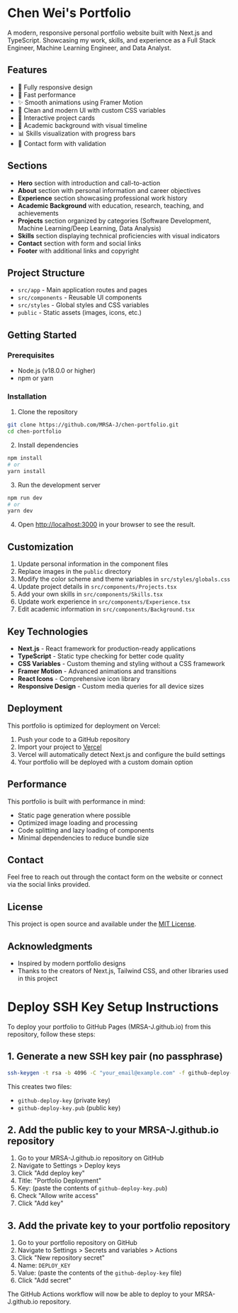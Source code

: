 # Chen Wei's Portfolio

A modern, responsive personal portfolio website built with Next.js and TypeScript. Showcasing my work, skills, and experience as a Full Stack Engineer, Machine Learning Engineer, and Data Analyst.

## Features

- 📱 Fully responsive design
- 🚀 Fast performance
- ✨ Smooth animations using Framer Motion
- 🎨 Clean and modern UI with custom CSS variables
- 💼 Interactive project cards
- 🧩 Academic background with visual timeline
- 📊 Skills visualization with progress bars
- 📝 Contact form with validation

## Sections

- **Hero** section with introduction and call-to-action
- **About** section with personal information and career objectives
- **Experience** section showcasing professional work history
- **Academic Background** with education, research, teaching, and achievements
- **Projects** section organized by categories (Software Development, Machine Learning/Deep Learning, Data Analysis)
- **Skills** section displaying technical proficiencies with visual indicators
- **Contact** section with form and social links
- **Footer** with additional links and copyright

## Project Structure

- `src/app` - Main application routes and pages
- `src/components` - Reusable UI components
- `src/styles` - Global styles and CSS variables
- `public` - Static assets (images, icons, etc.)

## Getting Started

### Prerequisites

- Node.js (v18.0.0 or higher)
- npm or yarn

### Installation

1. Clone the repository
```bash
git clone https://github.com/MRSA-J/chen-portfolio.git
cd chen-portfolio
```

2. Install dependencies
```bash
npm install
# or
yarn install
```

3. Run the development server
```bash
npm run dev
# or
yarn dev
```

4. Open [http://localhost:3000](http://localhost:3000) in your browser to see the result.

## Customization

1. Update personal information in the component files
2. Replace images in the `public` directory
3. Modify the color scheme and theme variables in `src/styles/globals.css`
4. Update project details in `src/components/Projects.tsx`
5. Add your own skills in `src/components/Skills.tsx`
6. Update work experience in `src/components/Experience.tsx`
7. Edit academic information in `src/components/Background.tsx`

## Key Technologies

- **Next.js** - React framework for production-ready applications
- **TypeScript** - Static type checking for better code quality
- **CSS Variables** - Custom theming and styling without a CSS framework
- **Framer Motion** - Advanced animations and transitions
- **React Icons** - Comprehensive icon library
- **Responsive Design** - Custom media queries for all device sizes

## Deployment

This portfolio is optimized for deployment on Vercel:

1. Push your code to a GitHub repository
2. Import your project to [Vercel](https://vercel.com/)
3. Vercel will automatically detect Next.js and configure the build settings
4. Your portfolio will be deployed with a custom domain option

## Performance

This portfolio is built with performance in mind:

- Static page generation where possible
- Optimized image loading and processing
- Code splitting and lazy loading of components
- Minimal dependencies to reduce bundle size

## Contact

Feel free to reach out through the contact form on the website or connect via the social links provided.

## License

This project is open source and available under the [MIT License](LICENSE).

## Acknowledgments

- Inspired by modern portfolio designs
- Thanks to the creators of Next.js, Tailwind CSS, and other libraries used in this project

# Deploy SSH Key Setup Instructions

To deploy your portfolio to GitHub Pages (MRSA-J.github.io) from this repository, follow these steps:

## 1. Generate a new SSH key pair (no passphrase)

```bash
ssh-keygen -t rsa -b 4096 -C "your_email@example.com" -f github-deploy-key -N ""
```

This creates two files:
- `github-deploy-key` (private key)
- `github-deploy-key.pub` (public key)

## 2. Add the public key to your MRSA-J.github.io repository

1. Go to your MRSA-J.github.io repository on GitHub
2. Navigate to Settings > Deploy keys
3. Click "Add deploy key"
4. Title: "Portfolio Deployment"
5. Key: (paste the contents of `github-deploy-key.pub`)
6. Check "Allow write access"
7. Click "Add key"

## 3. Add the private key to your portfolio repository

1. Go to your portfolio repository on GitHub
2. Navigate to Settings > Secrets and variables > Actions
3. Click "New repository secret"
4. Name: `DEPLOY_KEY`
5. Value: (paste the contents of the `github-deploy-key` file)
6. Click "Add secret"

The GitHub Actions workflow will now be able to deploy to your MRSA-J.github.io repository.
